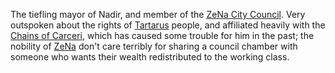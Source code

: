 The tiefling mayor of Nadir, and member of the [ZeNa City Council](../../Organizations/ZeNa/ZeNa%20City%20Council.md). Very outspoken about the rights of [Tartarus](Tartarus) people, and affiliated heavily with the [Chains of Carceri](../../Organizations/ZeNa/Chains%20of%20Carceri.md), which has caused some trouble for him in the past; the nobility of [ZeNa](../../Locations/ZeNa.md) don't care terribly for sharing a council chamber with someone who wants their wealth redistributed to the working class.